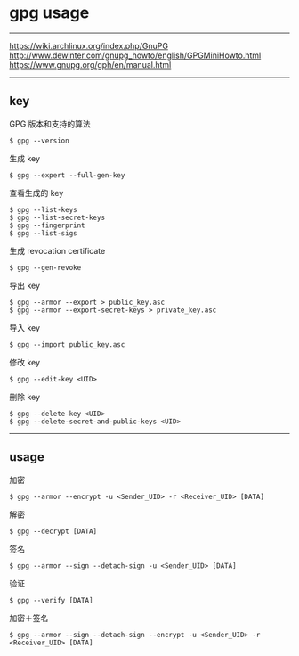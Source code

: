 # gpg usage

---

https://wiki.archlinux.org/index.php/GnuPG
http://www.dewinter.com/gnupg_howto/english/GPGMiniHowto.html
https://www.gnupg.org/gph/en/manual.html

---

## key

GPG 版本和支持的算法

```
$ gpg --version
```

生成 key

```
$ gpg --expert --full-gen-key
```

查看生成的 key

```
$ gpg --list-keys
$ gpg --list-secret-keys
$ gpg --fingerprint
$ gpg --list-sigs
```

生成 revocation certificate

```
$ gpg --gen-revoke
```

导出 key

```
$ gpg --armor --export > public_key.asc
$ gpg --armor --export-secret-keys > private_key.asc
```

导入 key

```
$ gpg --import public_key.asc
```

修改 key

```
$ gpg --edit-key <UID>
```

删除 key

```
$ gpg --delete-key <UID>
$ gpg --delete-secret-and-public-keys <UID>
```

---

## usage

加密

```
$ gpg --armor --encrypt -u <Sender_UID> -r <Receiver_UID> [DATA]
```

解密

```
$ gpg --decrypt [DATA]
```

签名

```
$ gpg --armor --sign --detach-sign -u <Sender_UID> [DATA]
```

验证

```
$ gpg --verify [DATA]
```

加密＋签名

```
$ gpg --armor --sign --detach-sign --encrypt -u <Sender_UID> -r <Receiver_UID> [DATA]
```

